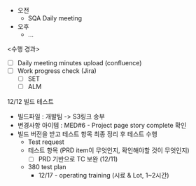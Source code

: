 - 오전
	- SQA Daily meeting
- 오후
	- ...

<수행 경과>
- [ ] Daily meeting minutes upload (confluence)
- [ ] Work progress check (Jira)
	- [ ] SET
	- [ ] ALM

12/12 빌드 테스트
- 빌드파일 : 개발팀 -> S3링크 송부
- 변경사항 아이템 : MED#6 - Project page story complete 확인
- 빌드 버전을 받고 테스트 항목 최종 정리 후 테스트 수행
	- Test request
	- 테스트 항목 (PRD item이 무엇인지, 확인해야할 것이 무엇인지)
		- [ ] PRD 기반으로 TC 보완 (12/11)
	- 380 test plan
		- 12/17 - operating training (시료 & Lot, 1~2시간)